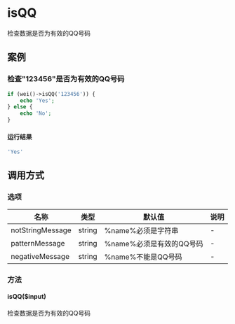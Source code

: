 isQQ
====

检查数据是否为有效的QQ号码

案例
----

### 检查"123456"是否为有效的QQ号码
```php
if (wei()->isQQ('123456')) {
    echo 'Yes';
} else {
    echo 'No';
}
```

#### 运行结果
```php
'Yes'
```

调用方式
--------

### 选项

| 名称                | 类型    | 默认值                                 | 说明              |
|---------------------|---------|----------------------------------------|-------------------|
| notStringMessage    | string  | %name%必须是字符串                     | -                 |
| patternMessage      | string  | %name%必须是有效的QQ号码               | -                 |
| negativeMessage     | string  | %name%不能是QQ号码                     | -                 |

### 方法

#### isQQ($input)
检查数据是否为有效的QQ号码
